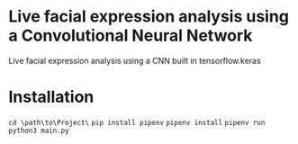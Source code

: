 # Live facial expression analysis using a Convolutional Neural Network
Live facial expression analysis using a CNN built in tensorflow.keras

# Installation
`cd \path\to\Project\`
`pip install pipenv`
`pipenv install`
`pipenv run python3 main.py`

